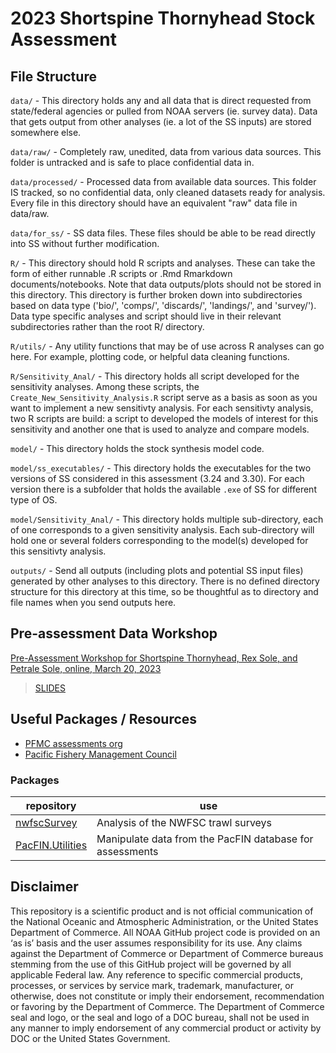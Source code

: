 # 2023 Shortspine Thornyhead Stock Assessment
## File Structure 
`data/` - This directory holds any and all data that is direct requested from state/federal agencies or pulled from NOAA servers (ie. survey data). Data that gets output from other analyses (ie. a lot of the SS inputs) are stored somewhere else.

`data/raw/` - Completely raw, unedited, data from various data sources. This folder is untracked and is safe to place confidential data in.

`data/processed/` - Processed data from available data sources. This folder IS tracked, so no confidential data, only cleaned datasets ready for analysis. Every file in this directory should have an equivalent "raw" data file in data/raw.

`data/for_ss/` - SS data files. These files should be able to be read directly into SS without further modification.

`R/` - This directory should hold R scripts and analyses. These can take the form of either runnable .R scripts or .Rmd Rmarkdown documents/notebooks. Note that data outputs/plots should not be stored in this directory. This directory is further broken down into subdirectories based on data type ('bio/', 'comps/', 'discards/', 'landings/', and 'survey/'). Data type specific analyses and script should live in their relevant subdirectories rather than the root R/ directory.

`R/utils/` - Any utility functions that may be of use across R analyses can go here. For example, plotting code, or helpful data cleaning functions.

`R/Sensitivity_Anal/` - This directory holds all script developed for the sensitivity analyses. Among these scripts, the `Create_New_Sensitivity_Analysis.R` script serve as a basis as soon as you want to implement a new sensitivty analysis. For each sensitivty analysis, two R scripts are build: a script to developed the models of interest for this sensitivity and another one that is used to analyze and compare models.

`model/` - This directory holds the stock synthesis model code.

`model/ss_executables/` - This directory holds the executables for the two versions of SS considered in this assessment (3.24 and 3.30). For each version there is a subfolder that holds the available `.exe` of SS for different type of OS.

`model/Sensitivity_Anal/` - This directory holds multiple sub-directory, each of one corresponds to a given sensitivity analysis. Each sub-directory will hold one or several folders corresponding to the model(s) developed for this sensitivty analysis.

`outputs/` - Send all outputs (including plots and potential SS input files) generated by other analyses to this directory. There is no defined directory structure for this directory at this time, so be thoughtful as to directory and file names when you send outputs here.

## Pre-assessment Data Workshop

[Pre-Assessment Workshop for Shortspine Thornyhead, Rex Sole, and Petrale Sole, online, March 20, 2023](https://www.pcouncil.org/events/pre-assessment-workshop-for-shortspine-thornyhead-rex-sole-and-petrale-sole-to-be-held-online-march-20-2023/)

> [SLIDES](https://www.pcouncil.org/documents/2023/03/shortspine-thornyhead-workshop-presentation-march-20-2023.pdf/)

## Useful Packages / Resources

* [PFMC assessments org](https://github.com/pfmc-assessments)
* [Pacific Fishery Management Council](https://www.pcouncil.org)

### Packages
repository | use 
-- | -- 
[nwfscSurvey](http://pfmc-assessments.github.io/nwfscSurvey/) | Analysis of the NWFSC trawl surveys 
[PacFIN.Utilities](https://pfmc-assessments.github.io/PacFIN.Utilities/) | Manipulate data from the PacFIN database for assessments 

## Disclaimer 

This repository is a scientific product and is not official communication of the National Oceanic and Atmospheric Administration, or the United States Department of Commerce. All NOAA GitHub project code is provided on an ‘as is’ basis and the user assumes responsibility for its use. Any claims against the Department of Commerce or Department of Commerce bureaus stemming from the use of this GitHub project will be governed by all applicable Federal law. Any reference to specific commercial products, processes, or services by service mark, trademark, manufacturer, or otherwise, does not constitute or imply their endorsement, recommendation or favoring by the Department of Commerce. The Department of Commerce seal and logo, or the seal and logo of a DOC bureau, shall not be used in any manner to imply endorsement of any commercial product or activity by DOC or the United States Government.
